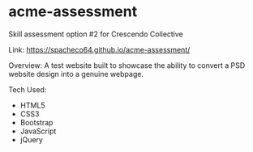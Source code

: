 # acme-assessment
Skill assessment option #2 for Crescendo Collective

Link: https://spacheco64.github.io/acme-assessment/

Overview:
A test website built to showcase the ability to convert a PSD website design into a genuine webpage.

Tech Used: 
- HTML5
- CSS3 
- Bootstrap
- JavaScript 
- jQuery
